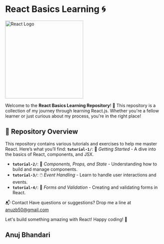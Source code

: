 # React Basics Learning 🌀

<img src="https://upload.wikimedia.org/wikipedia/commons/a/a7/React-icon.svg" alt="React Logo" width="250" />

Welcome to the **React Basics Learning Repository**! 🚀 This repository is a collection of my journey through learning React.js. Whether you're a fellow learner or just curious about my process, you're in the right place!

## 📂 Repository Overview

This repository contains various tutorials and exercises to help me master React. Here’s what you’ll find:
**`tutorial-1/`**: 🚀 *Getting Started* - A dive into the basics of React, components, and JSX.
- **`tutorial-2/`**: 🎨 *Components, Props, and State* - Understanding how to build and manage components.
- **`tutorial-3/`**: 🖱️ *Event Handling* - Learn to handle user interactions and events.
- **`tutorial-4/`**: 📝 *Forms and Validation* - Creating and validating forms in React.

📬 Contact
Have questions or suggestions? Drop me a line at anuzb50@gmail.com

Let's build something amazing with React! Happy coding! 🎉

## Anuj Bhandari
